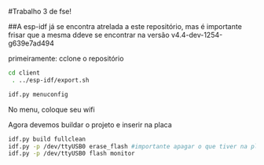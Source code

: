 #Trabalho 3 de fse!

##A esp-idf já se encontra atrelada a este repositório, mas é importante frisar que a mesma ddeve se encontrar na versão v4.4-dev-1254-g639e7ad494

primeiramente:
cclone o repositório
```sh
cd client
 . ../esp-idf/export.sh

idf.py menuconfig

```
No menu, coloque seu wifi


Agora devemos buildar o projeto e inserir na placa
```sh
idf.py build fullclean
idf.py -p /dev/ttyUSB0 erase_flash #importante apagar o que tiver na placa!
idf.py -p /dev/ttyUSB0 flash monitor
```

